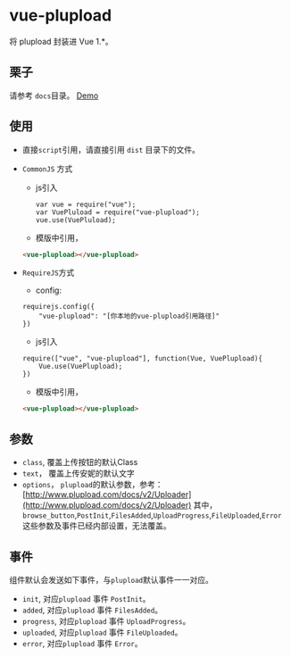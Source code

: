 # vue-plupload

将 plupload 封装进 Vue 1.*。

## 栗子

请参考 `docs`目录。 [Demo](https://mmhk.github.io/vue-plupload/)


## 使用

- 直接`script`引用，请直接引用 `dist` 目录下的文件。

- `CommonJS` 方式
    - js引入
        ```JS
        var vue = require("vue");
        var VuePluload = require("vue-plupload");
        vue.use(VuePluload);
        ```
    - 模版中引用，
    ```HTML
    <vue-plupload></vue-plupload>
    ```

- `RequireJS`方式
    - config:
    ```JS
    requirejs.config({
        "vue-plupload": "[你本地的vue-plupload引用路径]"
    })
    ``` 
    - js引入
    ```JS
    require(["vue", "vue-plupload"], function(Vue, VuePlupload){
        Vue.use(VuePlupload);
    })
    ```
    - 模版中引用，
    ```HTML
    <vue-plupload></vue-plupload>
    ```


## 参数

- `class`, 覆盖上传按钮的默认Class
- `text`， 覆盖上传安妮的默认文字
- `options`， `plupload`的默认参数，参考：[http://www.plupload.com/docs/v2/Uploader](http://www.plupload.com/docs/v2/Uploader)
其中，`browse_button`,`PostInit`,`FilesAdded`,`UploadProgress`,`FileUploaded`,`Error` 这些参数及事件已经内部设置，无法覆盖。

## 事件

组件默认会发送如下事件，与`plupload`默认事件一一对应。
- `init`, 对应`plupload` 事件 `PostInit`。
- `added`, 对应`plupload` 事件 `FilesAdded`。
- `progress`, 对应`plupload` 事件 `UploadProgress`。
- `uploaded`, 对应`plupload` 事件 `FileUploaded`。
- `error`, 对应`plupload` 事件 `Error`。